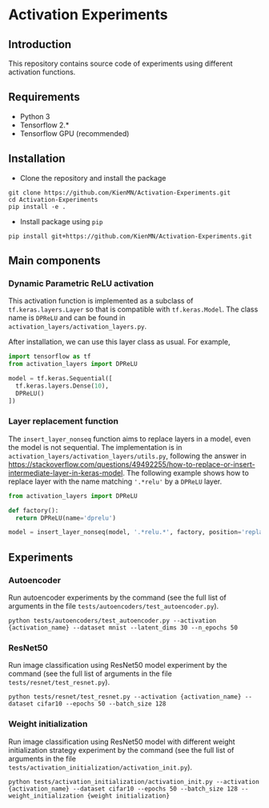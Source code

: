 # Activation Experiments

## Introduction
This repository contains source code of experiments using different activation functions.
## Requirements

- Python 3
- Tensorflow 2.*
- Tensorflow GPU (recommended)

## Installation
- Clone the repository and install the package
```
git clone https://github.com/KienMN/Activation-Experiments.git
cd Activation-Experiments
pip install -e .
```
- Install package using `pip`
```
pip install git+https://github.com/KienMN/Activation-Experiments.git
```

## Main components
### Dynamic Parametric ReLU activation
This activation function is implemented as a subclass of `tf.keras.layers.Layer` so that is compatible with `tf.keras.Model`. The class name is `DPReLU` and can be found in `activation_layers/activation_layers.py`.

After installation, we can use this layer class as usual. For example,
```python
import tensorflow as tf
from activation_layers import DPReLU

model = tf.keras.Sequential([
  tf.keras.layers.Dense(10),
  DPReLU()
])
```

### Layer replacement function
The `insert_layer_nonseq` function aims to replace layers in a model, even the model is not sequential. The implementation is in `activation_layers/activation_layers/utils.py`, following the answer in https://stackoverflow.com/questions/49492255/how-to-replace-or-insert-intermediate-layer-in-keras-model. The following example shows how to replace layer with the name matching `'.*relu'` by a `DPReLU` layer.

```python
from activation_layers import DPReLU

def factory():
  return DPReLU(name='dprelu')

model = insert_layer_nonseq(model, '.*relu.*', factory, position='replace')
```

## Experiments
### Autoencoder
Run autoencoder experiments by the command (see the full list of arguments in the file `tests/autoencoders/test_autoencoder.py`).
```
python tests/autoencoders/test_autoencoder.py --activation {activation_name} --dataset mnist --latent_dims 30 --n_epochs 50
```

### ResNet50
Run image classification using ResNet50 model experiment by the command (see the full list of arguments in the file `tests/resnet/test_resnet.py`).
```
python tests/resnet/test_resnet.py --activation {activation_name} --dataset cifar10 --epochs 50 --batch_size 128
```

### Weight initialization
Run image classification using ResNet50 model with different weight initialization strategy experiment by the command (see the full list of arguments in the file `tests/activation_initialization/activation_init.py`).
```
python tests/activation_initialization/activation_init.py --activation {activation_name} --dataset cifar10 --epochs 50 --batch_size 128 --weight_initialization {weight initialization}
```
